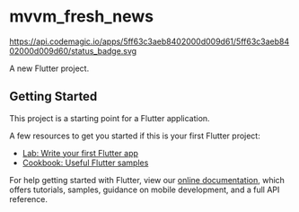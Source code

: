 # mvvm_fresh_news
 https://api.codemagic.io/apps/5ff63c3aeb8402000d009d61/5ff63c3aeb8402000d009d60/status_badge.svg

A new Flutter project.

## Getting Started

This project is a starting point for a Flutter application.

A few resources to get you started if this is your first Flutter project:

- [Lab: Write your first Flutter app](https://flutter.dev/docs/get-started/codelab)
- [Cookbook: Useful Flutter samples](https://flutter.dev/docs/cookbook)

For help getting started with Flutter, view our
[online documentation](https://flutter.dev/docs), which offers tutorials,
samples, guidance on mobile development, and a full API reference.
